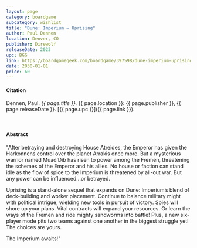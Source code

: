 ```yaml
---
layout: page
category: boardgame
subcategory: wishlist
title: "Dune: Imperium – Uprising"
author: Paul Dennen
location: Denver, CO
publisher: Direwolf
releaseDate: 2023
upc: BGG
link: https://boardgamegeek.com/boardgame/397598/dune-imperium-uprising
date: 2030-01-01
price: 60
---
```


#### Citation

Dennen, Paul. *{{ page.title }}.* {{ page.location }}: {{ page.publisher }}, {{ page.releaseDate }}. [{{ page.upc }}]({{ page.link }}).

<br>


#### Abstract

"After betraying and destroying House Atreides, the Emperor has given the Harkonnens control over the planet Arrakis once more. But a mysterious warrior named Muad’Dib has risen to power among the Fremen, threatening the schemes of the Emperor and his allies. No house or faction can stand idle as the flow of spice to the Imperium is threatened by all-out war. But any power can be influenced...or betrayed.

Uprising is a stand-alone sequel that expands on Dune: Imperium’s blend of deck-building and worker placement. Continue to balance military might with political intrigue, wielding new tools in pursuit of victory. Spies will shore up your plans. Vital contracts will expand your resources. Or learn the ways of the Fremen and ride mighty sandworms into battle! Plus, a new six-player mode pits two teams against one another in the biggest struggle yet! The choices are yours.

The Imperium awaits!"
